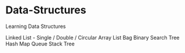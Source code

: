 # Data-Structures
Learning Data Structures

Linked List - Single / Double / Circular
Array List
Bag
Binary Search Tree
Hash Map
Queue
Stack
Tree
